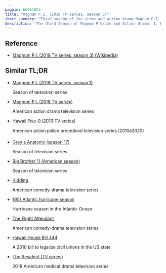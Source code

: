 ```yaml
---
pageid: 66061083
title: "Magnum P.I. (2018 TV series, season 3)"
short_summary: "Third season of the crime and action drama Magnum P.I. on CBS"
description: "The third Season of Magnum P Crime and Action Drama. I. Premiered on December 4, 2020, on Cbs, for the 2020–21 United States Network Television Schedule. The Series is a Remake of the 1980 Series of the same Name and Centers on Thomas Magnum, a former Navy Seal who works as a private Investigator and solves Mysteries with his Business Partner Juliet Higgins and other Friends. It stars zachary Knighton Zachary Hernandez Perdita Weeks amy Hill and Tim Kang. The Season was ordered on 8 may 2020. It was later revealed that the Season would consist of just 16 Episodes as a Result of the covid-19 Pandemic in the united States. Multiple Hawaii five-0 Stars appeared as their Hawaii five-0 Characters in minor Crossover Events throughout the Season and a possible Crossover between the Series and Macgyver was discussed by the Writers. Magnum P. I. , Hawaii Five-0, and Macgyver are collectively referred to as the Lenkov-Verse."
---
```


## Reference

- [Magnum P.I. (2018 TV series, season 3) (Wikipedia)](https://en.wikipedia.org/?curid=66061083)

## Similar TL;DR

- [Magnum P.I. (2018 TV series, season 1)](/tldr/en/magnum-pi-2018-tv-series-season-1)

  Season of television series

- [Magnum P.I. (2018 TV series)](/tldr/en/magnum-pi-2018-tv-series)

  American action drama television series

- [Hawaii Five-0 (2010 TV series)](/tldr/en/hawaii-five-0-2010-tv-series)

  American action police procedural television series (2010â2020)

- [Grey's Anatomy (season 17)](/tldr/en/greys-anatomy-season-17)

  Season of television series

- [Big Brother 11 (American season)](/tldr/en/big-brother-11-american-season)

  Season of television series

- [Kidding](/tldr/en/kidding)

  American comedy-drama television series

- [1951 Atlantic hurricane season](/tldr/en/1951-atlantic-hurricane-season)

  Hurricane season in the Atlantic Ocean

- [The Flight Attendant](/tldr/en/the-flight-attendant)

  American comedy-drama television series

- [Hawaii House Bill 444](/tldr/en/hawaii-house-bill-444)

  A 2010 bill to legalize civil unions in the US state

- [The Resident (TV series)](/tldr/en/the-resident-tv-series)

  2018 American medical drama television series
